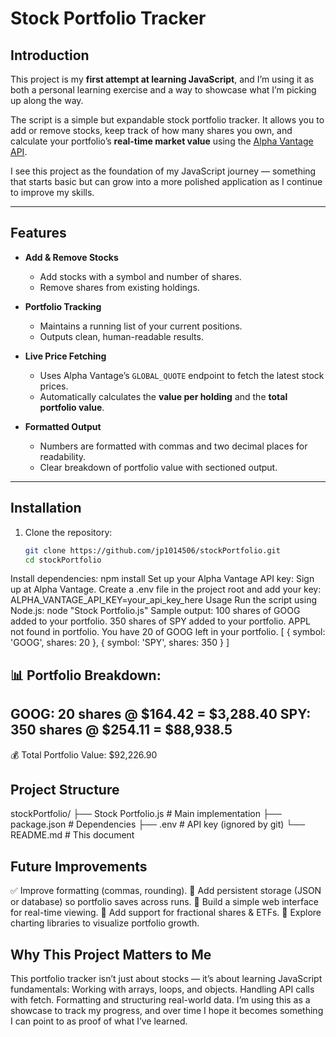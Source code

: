 # Stock Portfolio Tracker  

## Introduction  
This project is my **first attempt at learning JavaScript**, and I’m using it as both a personal learning exercise and a way to showcase what I’m picking up along the way.  

The script is a simple but expandable stock portfolio tracker. It allows you to add or remove stocks, keep track of how many shares you own, and calculate your portfolio’s **real-time market value** using the [Alpha Vantage API](https://www.alphavantage.co/).  

I see this project as the foundation of my JavaScript journey — something that starts basic but can grow into a more polished application as I continue to improve my skills.  

---

## Features  

- **Add & Remove Stocks**  
  - Add stocks with a symbol and number of shares.  
  - Remove shares from existing holdings.  

- **Portfolio Tracking**  
  - Maintains a running list of your current positions.  
  - Outputs clean, human-readable results.  

- **Live Price Fetching**  
  - Uses Alpha Vantage’s `GLOBAL_QUOTE` endpoint to fetch the latest stock prices.  
  - Automatically calculates the **value per holding** and the **total portfolio value**.  

- **Formatted Output**  
  - Numbers are formatted with commas and two decimal places for readability.  
  - Clear breakdown of portfolio value with sectioned output.  

---

## Installation  

1. Clone the repository:  
   ```bash
   git clone https://github.com/jp1014506/stockPortfolio.git
   cd stockPortfolio
Install dependencies:
npm install
Set up your Alpha Vantage API key:
Sign up at Alpha Vantage.
Create a .env file in the project root and add your key:
ALPHA_VANTAGE_API_KEY=your_api_key_here
Usage
Run the script using Node.js:
node "Stock Portfolio.js"
Sample output:
100 shares of GOOG added to your portfolio.
350 shares of SPY added to your portfolio.
APPL not found in portfolio.
You have 20 of GOOG left in your portfolio.
[ { symbol: 'GOOG', shares: 20 }, { symbol: 'SPY', shares: 350 } ]

📊 Portfolio Breakdown:
--------------------------
GOOG: 20 shares @ $164.42 = $3,288.40
SPY: 350 shares @ $254.11 = $88,938.5
--------------------------
💰 Total Portfolio Value: $92,226.90

## Project Structure
stockPortfolio/
├── Stock Portfolio.js   # Main implementation
├── package.json         # Dependencies
├── .env                 # API key (ignored by git)
└── README.md            # This document

## Future Improvements
✅ Improve formatting (commas, rounding).
🔲 Add persistent storage (JSON or database) so portfolio saves across runs.
🔲 Build a simple web interface for real-time viewing.
🔲 Add support for fractional shares & ETFs.
🔲 Explore charting libraries to visualize portfolio growth.

## Why This Project Matters to Me
This portfolio tracker isn’t just about stocks — it’s about learning JavaScript fundamentals:
Working with arrays, loops, and objects.
Handling API calls with fetch.
Formatting and structuring real-world data.
I’m using this as a showcase to track my progress, and over time I hope it becomes something I can point to as proof of what I’ve learned.
